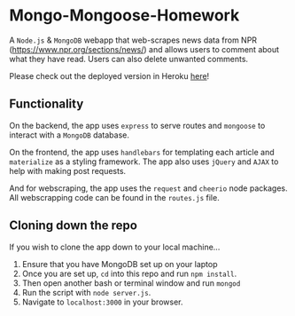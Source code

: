 # Mongo-Mongoose-Homework
A `Node.js` &amp; `MongoDB` webapp that web-scrapes news data from NPR (https://www.npr.org/sections/news/) and allows users to comment about what they have read. Users can also delete unwanted comments.

Please check out the deployed version in Heroku [here](https://damp-eyrie-84369.herokuapp.com/)!


## Functionality
On the backend, the app uses `express` to serve routes and `mongoose` to interact with a `MongoDB` database.

On the frontend, the app uses `handlebars` for templating each article and `materialize` as a styling framework. The app also uses `jQuery` and `AJAX` to help with making post requests.

And for webscraping, the app uses the `request` and `cheerio` node packages. All webscrapping code can be found in the `routes.js` file.


## Cloning down the repo
If you wish to clone the app down to your local machine...
  1. Ensure that you have MongoDB set up on your laptop
  2. Once you are set up, `cd` into this repo and run `npm install`.
  3. Then open another bash or terminal window and run `mongod`
  4. Run the script with `node server.js`.
  5. Navigate to `localhost:3000` in your browser.
